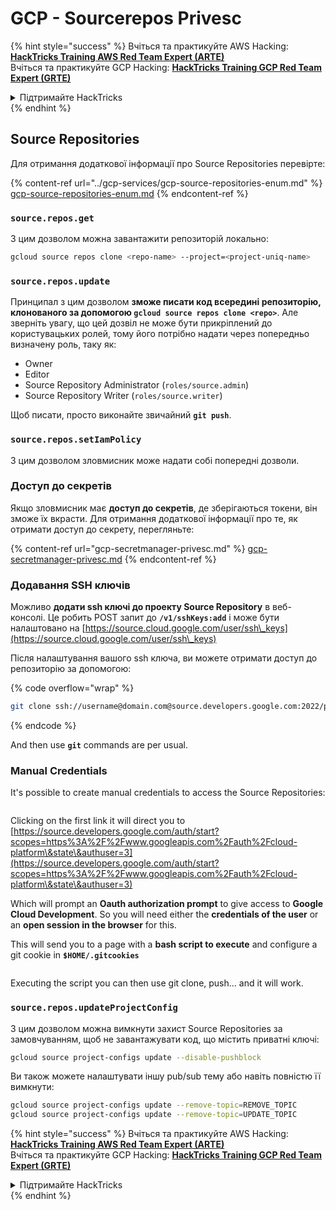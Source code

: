 # GCP - Sourcerepos Privesc

{% hint style="success" %}
Вчіться та практикуйте AWS Hacking:<img src="/.gitbook/assets/image.png" alt="" data-size="line">[**HackTricks Training AWS Red Team Expert (ARTE)**](https://training.hacktricks.xyz/courses/arte)<img src="/.gitbook/assets/image.png" alt="" data-size="line">\
Вчіться та практикуйте GCP Hacking: <img src="/.gitbook/assets/image (2).png" alt="" data-size="line">[**HackTricks Training GCP Red Team Expert (GRTE)**<img src="/.gitbook/assets/image (2).png" alt="" data-size="line">](https://training.hacktricks.xyz/courses/grte)

<details>

<summary>Підтримайте HackTricks</summary>

* Перевірте [**плани підписки**](https://github.com/sponsors/carlospolop)!
* **Приєднуйтесь до** 💬 [**групи Discord**](https://discord.gg/hRep4RUj7f) або [**групи telegram**](https://t.me/peass) або **слідкуйте** за нами на **Twitter** 🐦 [**@hacktricks\_live**](https://twitter.com/hacktricks\_live)**.**
* **Діліться хакерськими трюками, подаючи PR до** [**HackTricks**](https://github.com/carlospolop/hacktricks) та [**HackTricks Cloud**](https://github.com/carlospolop/hacktricks-cloud) репозиторіїв на github.

</details>
{% endhint %}

## Source Repositories

Для отримання додаткової інформації про Source Repositories перевірте:

{% content-ref url="../gcp-services/gcp-source-repositories-enum.md" %}
[gcp-source-repositories-enum.md](../gcp-services/gcp-source-repositories-enum.md)
{% endcontent-ref %}

### `source.repos.get`

З цим дозволом можна завантажити репозиторій локально:
```bash
gcloud source repos clone <repo-name> --project=<project-uniq-name>
```
### `source.repos.update`

Принципал з цим дозволом **зможе писати код всередині репозиторію, клонованого за допомогою `gcloud source repos clone <repo>`**. Але зверніть увагу, що цей дозвіл не може бути прикріплений до користувацьких ролей, тому його потрібно надати через попередньо визначену роль, таку як:

* Owner
* Editor
* Source Repository Administrator (`roles/source.admin`)
* Source Repository Writer (`roles/source.writer`)

Щоб писати, просто виконайте звичайний **`git push`**.

### `source.repos.setIamPolicy`

З цим дозволом зловмисник може надати собі попередні дозволи.

### Доступ до секретів

Якщо зловмисник має **доступ до секретів**, де зберігаються токени, він зможе їх вкрасти. Для отримання додаткової інформації про те, як отримати доступ до секрету, перегляньте:

{% content-ref url="gcp-secretmanager-privesc.md" %}
[gcp-secretmanager-privesc.md](gcp-secretmanager-privesc.md)
{% endcontent-ref %}

### Додавання SSH ключів

Можливо **додати ssh ключі до проекту Source Repository** в веб-консолі. Це робить POST запит до **`/v1/sshKeys:add`** і може бути налаштовано на [https://source.cloud.google.com/user/ssh\_keys](https://source.cloud.google.com/user/ssh\_keys)

Після налаштування вашого ssh ключа, ви можете отримати доступ до репозиторію за допомогою:

{% code overflow="wrap" %}
```bash
git clone ssh://username@domain.com@source.developers.google.com:2022/p/<proj-name>/r/<repo-name>
```
{% endcode %}

And then use **`git`** commands are per usual.

### Manual Credentials

It's possible to create manual credentials to access the Source Repositories:

<figure><img src="../../../.gitbook/assets/image (324).png" alt=""><figcaption></figcaption></figure>

Clicking on the first link it will direct you to [https://source.developers.google.com/auth/start?scopes=https%3A%2F%2Fwww.googleapis.com%2Fauth%2Fcloud-platform\&state\&authuser=3](https://source.developers.google.com/auth/start?scopes=https%3A%2F%2Fwww.googleapis.com%2Fauth%2Fcloud-platform\&state\&authuser=3)

Which will prompt an **Oauth authorization prompt** to give access to **Google Cloud Development**. So you will need either the **credentials of the user** or an **open session in the browser** for this.

This will send you to a page with a **bash script to execute** and configure a git cookie in **`$HOME/.gitcookies`**

<figure><img src="../../../.gitbook/assets/image (323).png" alt=""><figcaption></figcaption></figure>

Executing the script you can then use git clone, push... and it will work.

### `source.repos.updateProjectConfig`

З цим дозволом можна вимкнути захист Source Repositories за замовчуванням, щоб не завантажувати код, що містить приватні ключі:
```bash
gcloud source project-configs update --disable-pushblock
```
Ви також можете налаштувати іншу pub/sub тему або навіть повністю її вимкнути:
```bash
gcloud source project-configs update --remove-topic=REMOVE_TOPIC
gcloud source project-configs update --remove-topic=UPDATE_TOPIC
```
{% hint style="success" %}
Вчіться та практикуйте AWS Hacking:<img src="/.gitbook/assets/image.png" alt="" data-size="line">[**HackTricks Training AWS Red Team Expert (ARTE)**](https://training.hacktricks.xyz/courses/arte)<img src="/.gitbook/assets/image.png" alt="" data-size="line">\
Вчіться та практикуйте GCP Hacking: <img src="/.gitbook/assets/image (2).png" alt="" data-size="line">[**HackTricks Training GCP Red Team Expert (GRTE)**<img src="/.gitbook/assets/image (2).png" alt="" data-size="line">](https://training.hacktricks.xyz/courses/grte)

<details>

<summary>Підтримайте HackTricks</summary>

* Перевірте [**плани підписки**](https://github.com/sponsors/carlospolop)!
* **Приєднуйтесь до** 💬 [**групи Discord**](https://discord.gg/hRep4RUj7f) або [**групи telegram**](https://t.me/peass) або **слідкуйте** за нами на **Twitter** 🐦 [**@hacktricks\_live**](https://twitter.com/hacktricks\_live)**.**
* **Діліться хакерськими трюками, подаючи PR до** [**HackTricks**](https://github.com/carlospolop/hacktricks) та [**HackTricks Cloud**](https://github.com/carlospolop/hacktricks-cloud) репозиторіїв на github.

</details>
{% endhint %}
